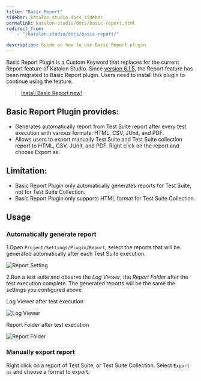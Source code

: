 ```yaml
---
title: "Basic Report" 
sidebar: katalon_studio_docs_sidebar
permalink: katalon-studio/docs/basic-report.html 
redirect_from:
    - "/katalon-studio/docs/basic-report/"

description: Guide on how to use Basic Report plugin
---
```

Basic Report Plugin is a Custom Keyword that replaces for the current Report feature of Katalon Studio. Since [version 6.1.5](https://docs.katalon.com/katalon-studio/new/version-615.html), the Report feature has been migrated to Basic Report plugin.  Users need to install this plugin to continue using the feature.

> [Install Basic Report now!](https://store.katalon.com/product/59/Basic-Report)

## Basic Report Plugin provides:
- Generates automatically report from Test Suite report after every test execution with various formats: HTML, CSV, JUnit, and PDF.
- Allows users to export manually Test Suite and Test Suite collection report to HTML, CSV, JUnit, and PDF. Right click on the report and choose Export as.

## Limitation:
- Basic Report Plugin only automatically generates reports for Test Suite, not for Test Suite Collection.
- Basic Report Plugin only supports HTML format for Test Suite Collection.

## Usage

### Automatically generate report
1.Open `Project/Settings/Plugin/Report`, select the reports that will be generated automatically after each Test Suite execution.

![Report Setting](https://i.ibb.co/GJK0tR4/report-setting.png)  

2.Run a test suite and observe the *Log Viewer*, the *Report Folder* after the test execution complete. The generated reports will be the same the settings you configured above.

Log Viewer after test execution

![Log Viewer](https://i.ibb.co/z5JpbDp/log-viewer.png)

Report Folder after test execution

![Report Folder](https://i.ibb.co/tLGHXvK/report-folder.png)

### Manually export report
Right click on a report of Test Suite, or Test Suite Collection. Select `Export as` and choose a format to export.

